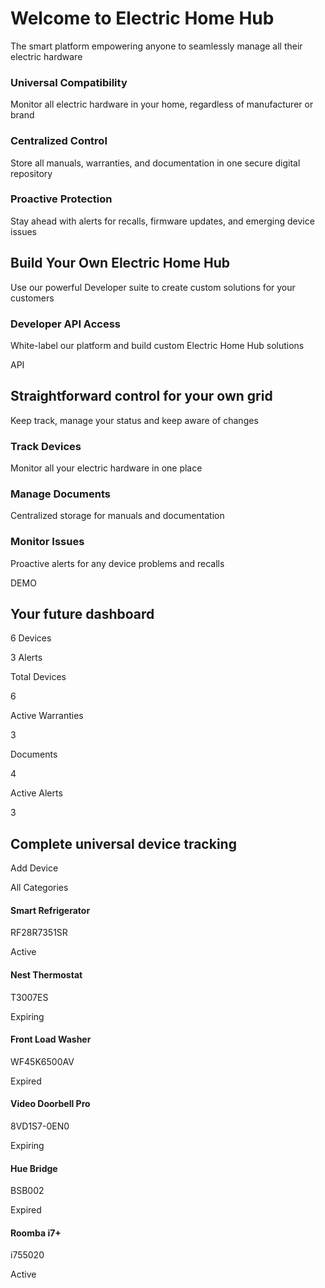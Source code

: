 # Welcome to Electric Home Hub

The smart platform empowering anyone to seamlessly manage all their electric hardware

### Universal Compatibility

Monitor all electric hardware in your home, regardless of manufacturer or brand

### Centralized Control

Store all manuals, warranties, and documentation in one secure digital repository

### Proactive Protection

Stay ahead with alerts for recalls, firmware updates, and emerging device issues

## Build Your Own Electric Home Hub

Use our powerful Developer suite to create custom solutions for your customers

### Developer API Access

White-label our platform and build custom Electric Home Hub solutions

API

## Straightforward control for your own grid

Keep track, manage your status and keep aware of changes

### Track Devices

Monitor all your electric hardware in one place

### Manage Documents

Centralized storage for manuals and documentation

### Monitor Issues

Proactive alerts for any device problems and recalls

DEMO

## Your future dashboard

6 Devices

3 Alerts

Total Devices

6

Active Warranties

3

Documents

4

Active Alerts

3

## Complete universal device tracking

Add Device

All Categories

#### Smart Refrigerator

RF28R7351SR

Active

#### Nest Thermostat

T3007ES

Expiring

#### Front Load Washer

WF45K6500AV

Expired

#### Video Doorbell Pro

8VD1S7-0EN0

Expiring

#### Hue Bridge

BSB002

Expired

#### Roomba i7+

i755020

Active